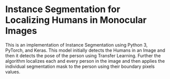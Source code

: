 # Instance Segmentation for Localizing Humans in Monocular Images

This is an implementation of Instance Segmentation using Python 3, PyTorch, and Keras. This model initially detects the Humans in an Image and then it detects the pose of the person using Transfer Learning. Further the algorithm localizes each and every person in the image and then applies the individual segmentation mask to the person using their boundary pixels values.